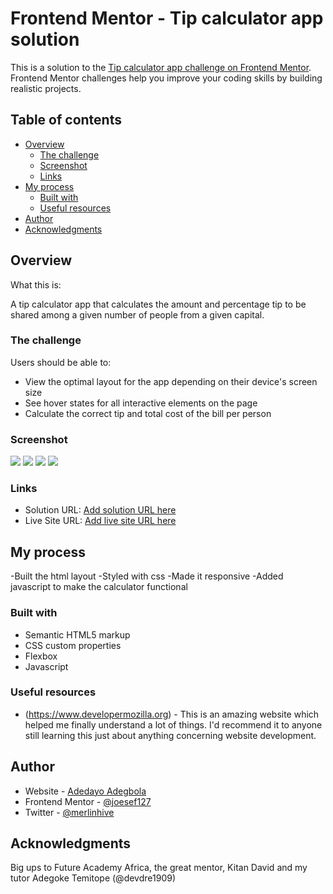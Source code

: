 # Frontend Mentor - Tip calculator app solution

This is a solution to the [Tip calculator app challenge on Frontend Mentor](https://www.frontendmentor.io/challenges/tip-calculator-app-ugJNGbJUX). Frontend Mentor challenges help you improve your coding skills by building realistic projects.

## Table of contents

- [Overview](#overview)
  - [The challenge](#the-challenge)
  - [Screenshot](#screenshot)
  - [Links](#links)
- [My process](#my-process)
  - [Built with](#built-with)
  - [Useful resources](#useful-resources)
- [Author](#author)
- [Acknowledgments](#acknowledgments)


## Overview

What this is:

A tip calculator app that calculates the amount and percentage tip to be shared among a given number of people from a given capital.

### The challenge

Users should be able to:

- View the optimal layout for the app depending on their device's screen size
- See hover states for all interactive elements on the page
- Calculate the correct tip and total cost of the bill per person

### Screenshot

![](./design/solution%20screenshots/desktop-solution-inactive.png)
![](./design/solution%20screenshots/desktop-solution-active.png)
![](./design/solution%20screenshots/mobile-solution-active.png)
![](./design/solution%20screenshots/mobile-solution-inactive.png)

### Links

- Solution URL: [Add solution URL here](https://your-solution-url.com)
- Live Site URL: [Add live site URL here](https://your-live-site-url.com)

## My process

-Built the html layout
-Styled with css
-Made it responsive
-Added javascript to make the calculator functional

### Built with

- Semantic HTML5 markup
- CSS custom properties
- Flexbox
- Javascript

### Useful resources

- (https://www.developermozilla.org) - This is an amazing website which helped me finally understand a lot of things. I'd recommend it to anyone still learning this just about anything concerning website development.

## Author

- Website - [Adedayo Adegbola](https://www.your-site.com)
- Frontend Mentor - [@joesef127](https://www.frontendmentor.io/profile/joesef127)
- Twitter - [@merlinhive](https://www.twitter.com/merlinhive)

## Acknowledgments

Big ups to Future Academy Africa, the great mentor, Kitan David and my tutor Adegoke Temitope (@devdre1909) 
